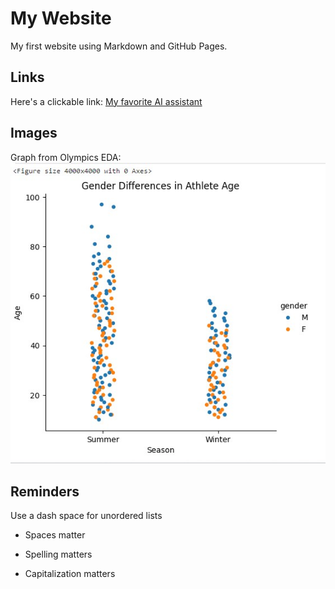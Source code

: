 # My Website

My first website using Markdown and GitHub Pages.

## Links

Here's a clickable link: [My favorite AI assistant](https://www.bing.com/chat)

## Images

Graph from Olympics EDA:
![My Shiny Image](https://github.com/nhansen23/datafun-06-eda/blob/main/OlympicsGenderDifference.jpg)

## Reminders

Use a dash space for unordered lists

- Spaces matter

- Spelling matters

- Capitalization matters
